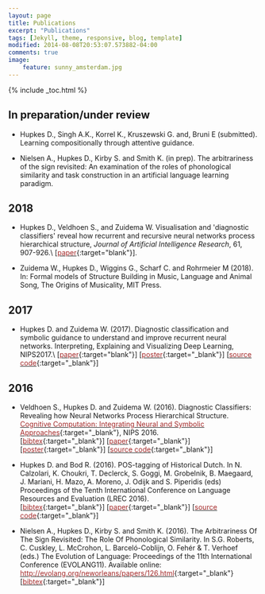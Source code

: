 ```yaml
---
layout: page
title: Publications
excerpt: "Publications"
tags: [Jekyll, theme, responsive, blog, template]
modified: 2014-08-08T20:53:07.573882-04:00
comments: true
image: 
    feature: sunny_amsterdam.jpg
---
```


{% include _toc.html %}

## In preparation/under review

* Hupkes D., Singh A.K., Korrel K., Kruszewski G. and, Bruni E (submitted). Learning compositionally through attentive guidance.

* Nielsen A., Hupkes D., Kirby S. and Smith K. (in prep). The arbitrariness of the sign revisited: An examination of the roles of phonological similarity and task construction in an artificial language learning paradigm.

## 2018

* Hupkes D., Veldhoen S., and Zuidema W.  Visualisation and 'diagnostic classifiers' reveal how recurrent and recursive neural networks process hierarchical structure, *Journal of Artificial Intelligence Research*, 61, 907-926.\\
\[[<font color="brown">paper</font>](https://arxiv.org/abs/1711.10203){:target="blank"}\].


* Zuidema W., Hupkes D., Wiggins G., Scharf C. and Rohrmeier M (2018). In: Formal models of Structure Building in Music, Language and Animal Song, The Origins of Musicality, MIT Press.

## 2017

* Hupkes D. and Zuidema W. (2017). Diagnostic classification and symbolic guidance to understand and improve recurrent neural networks. Interpreting, Explaining and Visualizing Deep Learning, NIPS2017.\\
\[[<font color="brown">paper</font>](http://www.interpretable-ml.org/nips2017workshop/papers/12.pdf){:target="blank"}\] \[[<font color="brown">poster</font>](../research/nips2017_poster.pdf){:target="_blank"}\] \[[<font color="brown">source code</font>](https://github.com/dieuwkehupkes/processing_arithmetics){:target="_blank"}\]

## 2016

* Veldhoen S., Hupkes D. and Zuidema W. (2016). Diagnostic Classifiers: Revealing how Neural Networks
Process Hierarchical Structure. [<font color="brown">Cognitive Computation: Integrating Neural and Symbolic Approaches</font>](http://daselab.cs.wright.edu/nesy/CoCo2016/){:target="_blank"}, NIPS 2016.   
\[[<font color="brown">bibtex</font>](nips_bib.txt){:target="_blank"}\] \[[<font color="brown">paper</font>](../research/nips2016.pdf){:target="_blank"}\] \[[<font color="brown">poster</font>](../research/nips2016_poster.pdf){:target="_blank"}\] \[[<font color="brown">source code</font>](https://github.com/dieuwkehupkes/processing_arithmetics){:target="_blank"}\]

* Hupkes D. and Bod R. (2016). POS-tagging of Historical Dutch. In N. Calzolari, K. Choukri, T. Declerck, S. Goggi, M. Grobelnik, B. Maegaard, J. Mariani, H. Mazo, A. Moreno, J. Odijk and S. Piperidis (eds) Proceedings of the Tenth International Conference on Language Resources and Evaluation (LREC 2016).   
\[[<font color="brown">bibtex</font>](LREC_bib.txt){:target="_blank"}\] \[[<font color="brown">paper</font>](../research/LREC2016.pdf){:target="_blank"}\] \[[<font color="brown">source code</font>](https://github.com/dieuwkehupkes/POStagging){:target="_blank"}\]

* Nielsen A., Hupkes D., Kirby S. and Smith K. (2016). The Arbitrariness Of The Sign Revisited: The Role Of Phonological Similarity. In S.G. Roberts, C. Cuskley, L. McCrohon, L. Barceló-Coblijn, O. Fehér & T. Verhoef (eds.) The Evolution of Language: Proceedings of the 11th International Conference (EVOLANG11). Available online: [<font color="brown">http://evolang.org/neworleans/papers/126.html</font>](http://evolang.org/neworleans/papers/126.html){:target="_blank"}   
\[[<font color="brown">bibtex</font>](Evolang_bib.txt){:target="_blank"}\]

